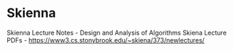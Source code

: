 # Skienna
Skienna Lecture Notes - Design and Analysis of Algorithms
Skiena Lecture PDFs - https://www3.cs.stonybrook.edu/~skiena/373/newlectures/
